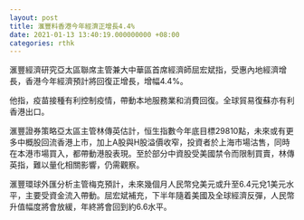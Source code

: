 ```yaml
---
layout: post
title: 滙豐料香港今年經濟正增長4.4%
date: 2021-01-13 13:40:19.000000000 +08:00
categories: rthk
---
```


滙豐經濟研究亞太區聯席主管兼大中華區首席經濟師屈宏斌指，受惠內地經濟增長，香港今年經濟預計將回復正增長，增幅4.4%。

他指，疫苗接種有利控制疫情，帶動本地服務業和消費回復。全球貿易復蘇亦有利香港出口。

滙豐證券策略亞太區主管林傳英估計，恒生指數今年底目標29810點，未來或有更多中概股回流香港上市，加上A股與H股溢價收窄，投資者於上海市場沽售，同時在本港市場買入，都帶動港股表現。至於部分中資股受美國禁令而限制買賣，林傳英指，難以量化相關影響，仍需觀察。

滙豐環球外匯分析主管梅克預計，未來幾個月人民幣兌美元或升至6.4元兌1美元水平，主要受資金流入帶動。屈宏斌補充，下半年隨着美國及全球經濟反彈，人民幣升值幅度將會放緩，年終將會回到約6.6水平。
